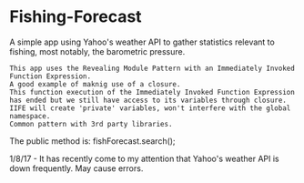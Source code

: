 # Fishing-Forecast

A simple app using Yahoo's weather API to gather statistics relevant to fishing, most notably, the barometric pressure.
```
This app uses the Revealing Module Pattern with an Immediately Invoked Function Expression.
A good example of maknig use of a closure.
This function execution of the Immediately Invoked Function Expression has ended but we still have access to its variables through closure.
IIFE will create 'private' variables, won't interfere with the global namespace.
Common pattern with 3rd party libraries. 
```
The public method is: fishForecast.search();

1/8/17 - It has recently come to my attention that Yahoo's weather API is down frequently. May cause errors. 
